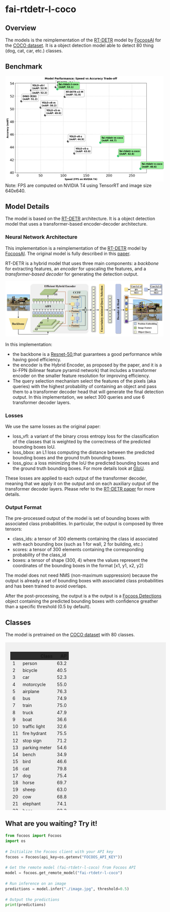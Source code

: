# fai-rtdetr-l-coco

## Overview
The models is the reimplementation of the [RT-DETR](https://github.com/lyuwenyu/RT-DETR) model by [FocoosAI](https://focoos.ai) for the [COCO dataset](https://cocodataset.org/#home). It is a object detection model able to detect 80 thing (dog, cat, car, etc.) classes.


## Benchmark
![Benchmark Comparison](./fai-coco.png)
Note: FPS are computed on NVIDIA T4 using TensorRT and image size 640x640.

## Model Details
The model is based on the [RT-DETR](https://github.com/lyuwenyu/RT-DETR) architecture. It is a object detection model that uses a transformer-based encoder-decoder architecture.

### Neural Network Architecture
This implementation is a reimplementation of the [RT-DETR](https://github.com/lyuwenyu/RT-DETR) model by [FocoosAI](https://focoos.ai). The original model is fully described in this [paper](https://arxiv.org/abs/2304.08069).

RT-DETR is a hybrid model that uses three main components: a *backbone* for extracting features, an *encoder* for upscaling the features, and a *transformer-based decoder* for generating the detection output.

![alt text](./rt-detr.png)

In this implementation:

- the backbone is a [Resnet-50](https://github.com/pytorch/vision/blob/main/torchvision/models/resnet.py),that guarantees a good performance while having good efficiency.
- the encoder is the Hybrid Encoder, as proposed by the paper, and it is a bi-FPN (bilinear feature pyramid network) that includes a transformer encoder on the smaller feature resolution for improving efficiency.
- The query selection mechanism select the features of the pixels (aka queries) with the highest probability of containing an object and pass them to a transformer decoder head that will generate the final detection output. In this implementation, we select 300 queries and use 6 transformer decoder layers.

### Losses
We use the same losses as the original paper:

- loss_vfl: a variant of the binary cross entropy loss for the classification of the classes that is weighted by the correctness of the predicted bounding boxes IoU.
- loss_bbox: an L1 loss computing the distance between the predicted bounding boxes and the ground truth bounding boxes.
- loss_giou: a loss minimizing the IoU the predicted bounding boxes and the ground truth bounding boxes. For more details look at [GIoU](https://giou.stanford.edu/).

These losses are applied to each output of the transformer decoder, meaning that we apply it on the output and on each auxiliary output of the transformer decoder layers.
Please refer to the [RT-DETR paper](https://arxiv.org/abs/2304.08069) for more details.

### Output Format
The pre-processed output of the model is set of bounding boxes with associated class probabilities. In particular, the output is composed by three tensors:

- class_ids: a tensor of 300 elements containing the class id associated with each bounding box (such as 1 for wall, 2 for building, etc.)
- scores: a tensor of 300 elements containing the corresponding probability of the class_id
- boxes: a tensor of shape (300, 4) where the values represent the coordinates of the bounding boxes in the format [x1, y1, x2, y2]

The model does not need NMS (non-maximum suppression) because the output is already a set of bounding boxes with associated class probabilities and has been trained to avoid overlaps.

After the post-processing, the output is a the output is a [Focoos Detections](https://github.com/FocoosAI/focoos/blob/4a317a269cb7758ea71b255faeba654d21182083/focoos/ports.py#L179) object containing the predicted bounding boxes with confidence greather than a specific threshold (0.5 by default).


## Classes
The model is pretrained on the [COCO dataset](https://cocodataset.org/#home) with 80 classes.

<div class="class-table" markdown>
  <style>
    .class-table {
      max-height: 500px;
      overflow-y: auto;
      /* border: 1px solid #ccc; */
      /* border-radius: 4px; */
      padding: 1rem;
      margin: 1rem 0;
      background: rgba(0,0,0,0.05);
      width: 95%;
      margin-left: auto;
      margin-right: auto;
    }
    .class-table table {
      width: 100%;
    }
    .class-table thead {
      position: sticky;
      top: 0;
      background: #2b2b2b;
      z-index: 1;
    }
  </style>
<table>
  <thead>
    <tr style="text-align: right;">
      <th></th>
      <th>Class</th>
      <th>AP</th>
    </tr>
  </thead>
  <tbody>
    <tr>
      <td>1</td>
      <td>person</td>
      <td>63.2</td>
    </tr>
    <tr>
      <td>2</td>
      <td>bicycle</td>
      <td>40.5</td>
    </tr>
    <tr>
      <td>3</td>
      <td>car</td>
      <td>52.3</td>
    </tr>
    <tr>
      <td>4</td>
      <td>motorcycle</td>
      <td>55.0</td>
    </tr>
    <tr>
      <td>5</td>
      <td>airplane</td>
      <td>76.3</td>
    </tr>
    <tr>
      <td>6</td>
      <td>bus</td>
      <td>74.9</td>
    </tr>
    <tr>
      <td>7</td>
      <td>train</td>
      <td>75.0</td>
    </tr>
    <tr>
      <td>8</td>
      <td>truck</td>
      <td>47.9</td>
    </tr>
    <tr>
      <td>9</td>
      <td>boat</td>
      <td>36.6</td>
    </tr>
    <tr>
      <td>10</td>
      <td>traffic light</td>
      <td>32.6</td>
    </tr>
    <tr>
      <td>11</td>
      <td>fire hydrant</td>
      <td>75.5</td>
    </tr>
    <tr>
      <td>12</td>
      <td>stop sign</td>
      <td>71.2</td>
    </tr>
    <tr>
      <td>13</td>
      <td>parking meter</td>
      <td>54.6</td>
    </tr>
    <tr>
      <td>14</td>
      <td>bench</td>
      <td>34.9</td>
    </tr>
    <tr>
      <td>15</td>
      <td>bird</td>
      <td>46.6</td>
    </tr>
    <tr>
      <td>16</td>
      <td>cat</td>
      <td>79.8</td>
    </tr>
    <tr>
      <td>17</td>
      <td>dog</td>
      <td>75.4</td>
    </tr>
    <tr>
      <td>18</td>
      <td>horse</td>
      <td>69.7</td>
    </tr>
    <tr>
      <td>19</td>
      <td>sheep</td>
      <td>63.0</td>
    </tr>
    <tr>
      <td>20</td>
      <td>cow</td>
      <td>68.8</td>
    </tr>
    <tr>
      <td>21</td>
      <td>elephant</td>
      <td>74.1</td>
    </tr>
    <tr>
      <td>22</td>
      <td>bear</td>
      <td>83.2</td>
    </tr>
    <tr>
      <td>23</td>
      <td>zebra</td>
      <td>78.3</td>
    </tr>
    <tr>
      <td>24</td>
      <td>giraffe</td>
      <td>76.9</td>
    </tr>
    <tr>
      <td>25</td>
      <td>backpack</td>
      <td>25.1</td>
    </tr>
    <tr>
      <td>26</td>
      <td>umbrella</td>
      <td>53.8</td>
    </tr>
    <tr>
      <td>27</td>
      <td>handbag</td>
      <td>24.3</td>
    </tr>
    <tr>
      <td>28</td>
      <td>tie</td>
      <td>44.8</td>
    </tr>
    <tr>
      <td>29</td>
      <td>suitcase</td>
      <td>52.6</td>
    </tr>
    <tr>
      <td>30</td>
      <td>frisbee</td>
      <td>75.3</td>
    </tr>
    <tr>
      <td>31</td>
      <td>skis</td>
      <td>37.2</td>
    </tr>
    <tr>
      <td>32</td>
      <td>snowboard</td>
      <td>50.8</td>
    </tr>
    <tr>
      <td>33</td>
      <td>sports ball</td>
      <td>53.9</td>
    </tr>
    <tr>
      <td>34</td>
      <td>kite</td>
      <td>54.8</td>
    </tr>
    <tr>
      <td>35</td>
      <td>baseball bat</td>
      <td>53.2</td>
    </tr>
    <tr>
      <td>36</td>
      <td>baseball glove</td>
      <td>45.3</td>
    </tr>
    <tr>
      <td>37</td>
      <td>skateboard</td>
      <td>63.7</td>
    </tr>
    <tr>
      <td>38</td>
      <td>surfboard</td>
      <td>50.3</td>
    </tr>
    <tr>
      <td>39</td>
      <td>tennis racket</td>
      <td>61.1</td>
    </tr>
    <tr>
      <td>40</td>
      <td>bottle</td>
      <td>48.8</td>
    </tr>
    <tr>
      <td>41</td>
      <td>wine glass</td>
      <td>44.1</td>
    </tr>
    <tr>
      <td>42</td>
      <td>cup</td>
      <td>53.4</td>
    </tr>
    <tr>
      <td>43</td>
      <td>fork</td>
      <td>51.3</td>
    </tr>
    <tr>
      <td>44</td>
      <td>knife</td>
      <td>34.1</td>
    </tr>
    <tr>
      <td>45</td>
      <td>spoon</td>
      <td>33.5</td>
    </tr>
    <tr>
      <td>46</td>
      <td>bowl</td>
      <td>52.1</td>
    </tr>
    <tr>
      <td>47</td>
      <td>banana</td>
      <td>33.0</td>
    </tr>
    <tr>
      <td>48</td>
      <td>apple</td>
      <td>27.1</td>
    </tr>
    <tr>
      <td>49</td>
      <td>sandwich</td>
      <td>48.1</td>
    </tr>
    <tr>
      <td>50</td>
      <td>orange</td>
      <td>37.9</td>
    </tr>
    <tr>
      <td>51</td>
      <td>broccoli</td>
      <td>28.9</td>
    </tr>
    <tr>
      <td>52</td>
      <td>carrot</td>
      <td>28.2</td>
    </tr>
    <tr>
      <td>53</td>
      <td>hot dog</td>
      <td>50.3</td>
    </tr>
    <tr>
      <td>54</td>
      <td>pizza</td>
      <td>62.5</td>
    </tr>
    <tr>
      <td>55</td>
      <td>donut</td>
      <td>62.3</td>
    </tr>
    <tr>
      <td>56</td>
      <td>cake</td>
      <td>47.5</td>
    </tr>
    <tr>
      <td>57</td>
      <td>chair</td>
      <td>41.2</td>
    </tr>
    <tr>
      <td>58</td>
      <td>couch</td>
      <td>57.3</td>
    </tr>
    <tr>
      <td>59</td>
      <td>potted plant</td>
      <td>36.0</td>
    </tr>
    <tr>
      <td>60</td>
      <td>bed</td>
      <td>58.5</td>
    </tr>
    <tr>
      <td>61</td>
      <td>dining table</td>
      <td>39.4</td>
    </tr>
    <tr>
      <td>62</td>
      <td>toilet</td>
      <td>72.6</td>
    </tr>
    <tr>
      <td>63</td>
      <td>tv</td>
      <td>65.8</td>
    </tr>
    <tr>
      <td>64</td>
      <td>laptop</td>
      <td>73.1</td>
    </tr>
    <tr>
      <td>65</td>
      <td>mouse</td>
      <td>67.1</td>
    </tr>
    <tr>
      <td>66</td>
      <td>remote</td>
      <td>48.2</td>
    </tr>
    <tr>
      <td>67</td>
      <td>keyboard</td>
      <td>63.0</td>
    </tr>
    <tr>
      <td>68</td>
      <td>cell phone</td>
      <td>46.0</td>
    </tr>
    <tr>
      <td>69</td>
      <td>microwave</td>
      <td>64.6</td>
    </tr>
    <tr>
      <td>70</td>
      <td>oven</td>
      <td>44.9</td>
    </tr>
    <tr>
      <td>71</td>
      <td>toaster</td>
      <td>50.4</td>
    </tr>
    <tr>
      <td>72</td>
      <td>sink</td>
      <td>45.7</td>
    </tr>
    <tr>
      <td>73</td>
      <td>refrigerator</td>
      <td>69.4</td>
    </tr>
    <tr>
      <td>74</td>
      <td>book</td>
      <td>22.3</td>
    </tr>
    <tr>
      <td>75</td>
      <td>clock</td>
      <td>59.2</td>
    </tr>
    <tr>
      <td>76</td>
      <td>vase</td>
      <td>45.7</td>
    </tr>
    <tr>
      <td>77</td>
      <td>scissors</td>
      <td>42.4</td>
    </tr>
    <tr>
      <td>78</td>
      <td>teddy bear</td>
      <td>59.5</td>
    </tr>
    <tr>
      <td>79</td>
      <td>hair drier</td>
      <td>35.1</td>
    </tr>
    <tr>
      <td>80</td>
      <td>tootdbrush</td>
      <td>42.0</td>
    </tr>
  </tbody>
</table>

</div>


## What are you waiting? Try it!
```python
from focoos import Focoos
import os

# Initialize the Focoos client with your API key
focoos = Focoos(api_key=os.getenv("FOCOOS_API_KEY"))

# Get the remote model (fai-rtdetr-l-coco) from Focoos API
model = focoos.get_remote_model("fai-rtdetr-l-coco")

# Run inference on an image
predictions = model.infer("./image.jpg", threshold=0.5)

# Output the predictions
print(predictions)
```
